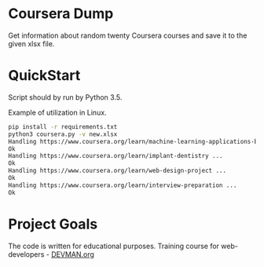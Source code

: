 # Coursera Dump

Get information about random twenty Coursera courses and save it to the given xlsx file.

# QuickStart
Script should by run by Python 3.5.

Example of utilization in Linux.
```bash
pip install -r requirements.txt  
python3 coursera.py -v new.xlsx
Handling https://www.coursera.org/learn/machine-learning-applications-big-data ...
Ok
Handling https://www.coursera.org/learn/implant-dentistry ...
Ok
Handling https://www.coursera.org/learn/web-design-project ...
Ok
Handling https://www.coursera.org/learn/interview-preparation ...
Ok
```

# Project Goals

The code is written for educational purposes. Training course for web-developers - [DEVMAN.org](https://devman.org)
